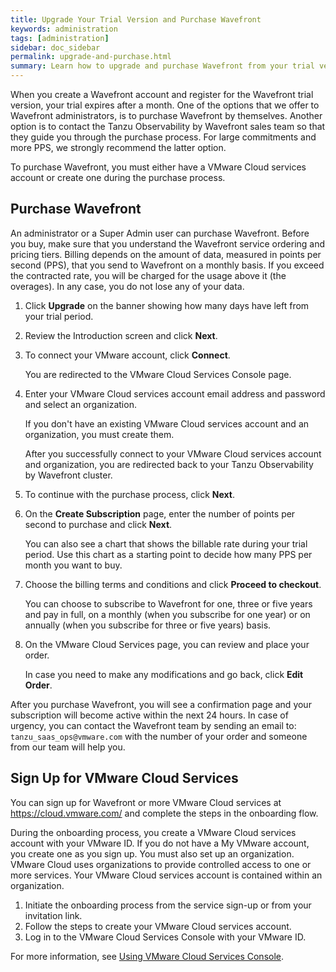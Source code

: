 ```yaml
---
title: Upgrade Your Trial Version and Purchase Wavefront
keywords: administration
tags: [administration]
sidebar: doc_sidebar
permalink: upgrade-and-purchase.html
summary: Learn how to upgrade and purchase Wavefront from your trial version
---
```


When you create a Wavefront account and register for the Wavefront trial version, your trial expires after a month. One of the options that we offer to Wavefront administrators, is to purchase Wavefront by themselves. Another option is to contact the Tanzu Observability by Wavefront sales team so that they guide you through the purchase process. For large commitments and more PPS, we strongly recommend the latter option. 

To purchase Wavefront, you must either have a VMware Cloud services account or create one during the purchase process.

## Purchase Wavefront

An administrator or a Super Admin user can purchase Wavefront. Before you buy, make sure that you understand the  Wavefront service ordering and pricing tiers. Billing depends on the amount of data, measured in points per second (PPS), that you send to Wavefront on a monthly basis. If you exceed the contracted rate, you will be charged for the usage above it (the overages). In any case, you do not lose any of your data.

1. Click **Upgrade** on the banner showing how many days have left from your trial period.
2. Review the Introduction screen and click **Next**.
3. To connect your VMware account, click **Connect**. 

   You are redirected to the VMware Cloud Services Console page.
   
4. Enter your VMware Cloud services account email address and password and select an organization.
   
   If you don't have an existing VMware Cloud services account and an organization, you must create them.
   
   After you successfully connect to your VMware Cloud services account and organization, you are redirected back to your Tanzu Observability by Wavefront cluster.
   
5. To continue with the purchase process, click **Next**. 

6. On the **Create Subscription** page, enter the number of points per second to purchase and click **Next**. 
   
   You can also see a chart that shows the billable rate during your trial period. Use this chart as a starting point to decide how many PPS per month you want to buy.
  
5. Choose the billing terms and conditions and click **Proceed to checkout**.

   You can choose to subscribe to Wavefront for one, three or five years and pay in full, on a monthly (when you subscribe for one year) or on annually (when you subscribe for three or five years) basis.

6. On the VMware Cloud Services page, you can review and place your order. 

   In case you need to make any modifications and go back, click **Edit Order**.

   
After you purchase Wavefront, you will see a confirmation page and your subscription will become active within the next 24 hours. In case of urgency, you can contact the Wavefront team by sending an email to: `tanzu_saas_ops@vmware.com` with the number of your order and someone from our team will help you.

## Sign Up for VMware Cloud Services
   
You can sign up for Wavefront or more VMware Cloud services at https://cloud.vmware.com/ and complete the steps in the onboarding flow.
   
During the onboarding process, you create a VMware Cloud services account with your VMware ID. If you do not have a My VMware account, you create one as you sign up. You must also set up an organization. VMware Cloud uses organizations to provide controlled access to one or more services. Your VMware Cloud services account is contained within an organization.
   
1. Initiate the onboarding process from the service sign-up or from your invitation link.
2. Follow the steps to create your VMware Cloud services account.
3. Log in to the VMware Cloud Services Console with your VMware ID.

For more information, see [Using VMware Cloud Services Console](https://docs.vmware.com/en/VMware-Cloud-services/services/Using-VMware-Cloud-Services/GUID-20D62AFF-024B-4901-976D-69BFD71BECC8.html).
   

